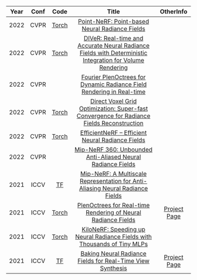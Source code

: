 |Year|Conf|Code|Title|OtherInfo|
|:-:|:-:|:-:|:-:|:-:|
|2022|CVPR|[Torch](https://github.com/Xharlie/pointnerf)|[Point-NeRF: Point-based Neural Radiance Fields](https://openaccess.thecvf.com/content/CVPR2022/papers/Xu_Point-NeRF_Point-Based_Neural_Radiance_Fields_CVPR_2022_paper.pdf)|
|2022|CVPR|[Torch](https://github.com/lwwu2/diver-rt)|[DIVeR: Real-time and Accurate Neural Radiance Fields with Deterministic Integration for Volume Rendering](https://openaccess.thecvf.com/content/CVPR2022/papers/Wu_DIVeR_Real-Time_and_Accurate_Neural_Radiance_Fields_With_Deterministic_Integration_CVPR_2022_paper.pdf)|
|2022|CVPR||[Fourier PlenOctrees for Dynamic Radiance Field Rendering in Real-time](https://openaccess.thecvf.com/content/CVPR2022/papers/Wang_Fourier_PlenOctrees_for_Dynamic_Radiance_Field_Rendering_in_Real-Time_CVPR_2022_paper.pdf)|
|2022|CVPR|[Torch](https://github.com/sunset1995/DirectVoxGO)|[Direct Voxel Grid Optimization: Super-fast Convergence for Radiance Fields Reconstruction](https://openaccess.thecvf.com/content/CVPR2022/papers/Sun_Direct_Voxel_Grid_Optimization_Super-Fast_Convergence_for_Radiance_Fields_Reconstruction_CVPR_2022_paper.pdf)|
|2022|CVPR|[Torch](https://github.com/dvlab-research/EfficientNeRF)|[EfficientNeRF – Efficient Neural Radiance Fields](https://openaccess.thecvf.com/content/CVPR2022/papers/Hu_EfficientNeRF__Efficient_Neural_Radiance_Fields_CVPR_2022_paper.pdf)|
|2022|CVPR||[Mip-NeRF 360: Unbounded Anti-Aliased Neural Radiance Fields](https://openaccess.thecvf.com/content/CVPR2022/papers/Barron_Mip-NeRF_360_Unbounded_Anti-Aliased_Neural_Radiance_Fields_CVPR_2022_paper.pdf)|
|2021|ICCV|[TF](https://github.com/google/mipnerf)|[Mip-NeRF: A Multiscale Representation for Anti-Aliasing Neural Radiance Fields](https://openaccess.thecvf.com/content/ICCV2021/papers/Barron_Mip-NeRF_A_Multiscale_Representation_for_Anti-Aliasing_Neural_Radiance_Fields_ICCV_2021_paper.pdf)|
|2021|ICCV|[Torch](https://github.com/sxyu/plenoctree)|[PlenOctrees for Real-time Rendering of Neural Radiance Fields](https://openaccess.thecvf.com/content/ICCV2021/papers/Yu_PlenOctrees_for_Real-Time_Rendering_of_Neural_Radiance_Fields_ICCV_2021_paper.pdf)|[Project Page](https://alexyu.net/plenoctrees/)|
|2021|ICCV|[Torch](https://github.com/creiser/kilonerf)|[KiloNeRF: Speeding up Neural Radiance Fields with Thousands of Tiny MLPs](https://openaccess.thecvf.com/content/ICCV2021/papers/Reiser_KiloNeRF_Speeding_Up_Neural_Radiance_Fields_With_Thousands_of_Tiny_ICCV_2021_paper.pdf)|
|2021|ICCV|[TF](https://github.com/google-research/google-research/tree/master/snerg)|[Baking Neural Radiance Fields for Real-Time View Synthesis](https://openaccess.thecvf.com/content/ICCV2021/papers/Hedman_Baking_Neural_Radiance_Fields_for_Real-Time_View_Synthesis_ICCV_2021_paper.pdf)|[Project Page](https://phog.github.io/snerg/)|